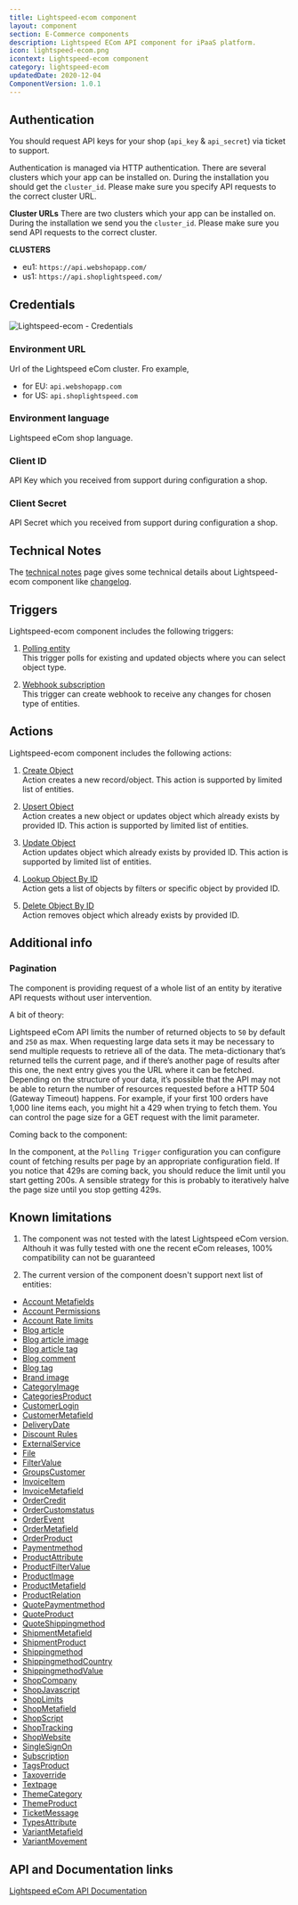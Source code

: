 ```yaml
---
title: Lightspeed-ecom component
layout: component
section: E-Commerce components
description: Lightspeed ECom API component for iPaaS platform.
icon: lightspeed-ecom.png
icontext: Lightspeed-ecom component
category: lightspeed-ecom
updatedDate: 2020-12-04
ComponentVersion: 1.0.1
---
```


## Authentication

You should request API keys for your shop (`api_key` & `api_secret`) via ticket to support.

Authentication is managed via HTTP authentication. There are several clusters which your app can be installed on. During the installation you should get the `cluster_id`. Please make sure you specify API requests to the correct cluster URL.

**Cluster URLs**
There are two clusters which your app can be installed on. During the installation we send you the `cluster_id`. Please make sure you send API requests to the correct cluster.

**CLUSTERS**
* eu1: `https://api.webshopapp.com/`
* us1: `https://api.shoplightspeed.com/`

## Credentials

![Lightspeed-ecom - Credentials](https://user-images.githubusercontent.com/40201204/50343143-833da300-052e-11e9-84be-ccb19eb4f7d1.png)

### Environment URL

Url of the Lightspeed eCom cluster.
Fro example,
- for EU: `api.webshopapp.com`
- for US: `api.shoplightspeed.com`

### Environment language

Lightspeed eCom shop language.

### Client ID

API Key which you received from support during configuration a shop.

### Client Secret

API Secret which you received from support during configuration a shop.

## Technical Notes

The [technical notes](technical-notes) page gives some technical details about Lightspeed-ecom component like [changelog](/components/lightspeed-ecom/technical-notes#changelog).

## Triggers

Lightspeed-ecom component includes the following triggers:

  1. [Polling entity](/components/lightspeed-ecom/triggers#polling-entity)  
  This trigger polls for existing and updated objects where you can select object type.

  2. [Webhook subscription](/components/lightspeed-ecom/triggers#webhook-subscription)  
  This trigger can create webhook to receive any changes for chosen type of entities.

## Actions

Lightspeed-ecom component includes the following actions:

  1. [Create Object](/components/lightspeed-ecom/actions#create-object)   
  Action creates a new record/object. This action is supported by limited list of entities.

  2. [Upsert Object](/components/lightspeed-ecom/actions#upsert-object)   
  Action creates a new object or updates object which already exists by provided ID. This action is supported by limited list of entities.

  3. [Update Object](/components/lightspeed-ecom/actions#update-object)   
  Action updates object which already exists by provided ID. This action is supported by limited list of entities.

  4. [Lookup Object By ID](/components/lightspeed-ecom/actions#lookup-object-by-id)                                                                     
  Action gets a list of objects by filters or specific object by provided ID.

  5. [Delete Object By ID](/components/lightspeed-ecom/actions#delete-object-by-id)                                                                     
  Action removes object which already exists by provided ID.


## Additional info

### Pagination

The component is providing request of a whole list of an entity by iterative API requests without user intervention.

A bit of theory:

Lightspeed eCom API limits the number of returned objects to `50` by default and `250` as max. When requesting large data sets it may be necessary to send multiple requests to retrieve all of the data. The meta-dictionary that’s returned tells the current page, and if there’s another page of results after this one, the next entry gives you the URL where it can be fetched.
Depending on the structure of your data, it’s possible that the API may not be able to return the number of resources requested before a HTTP 504 (Gateway Timeout) happens. For example, if your first 100 orders have 1,000 line items each, you might hit a 429 when trying to fetch them.
You can control the page size for a GET request with the limit parameter.

Coming back to the component:

In the component, at the `Polling Trigger` configuration you can configure count of fetching results per page by an appropriate configuration field.
If you notice that 429s are coming back, you should reduce the limit until you start getting 200s. A sensible strategy for this is probably to iteratively halve the page size until you stop getting 429s.

## Known limitations

1. The component was not tested with the latest Lightspeed eCom version. Althouh it was fully tested with one the recent eCom releases, 100% compatibility can not be guaranteed

2. The current version of the component doesn't support next list of entities:

-   [Account Metafields](https://developers.lightspeedhq.com/ecom/endpoints/accountmetafield/)
-   [Account Permissions](https://developers.lightspeedhq.com/ecom/endpoints/accountpermissions/)
-   [Account Rate limits](https://developers.lightspeedhq.com/ecom/endpoints/accountratelimit/)
-   [Blog article](https://developers.lightspeedhq.com/ecom/endpoints/blogarticle/)
-   [Blog article image](https://developers.lightspeedhq.com/ecom/endpoints/blogarticleimage/)
-   [Blog article tag](https://developers.lightspeedhq.com/ecom/endpoints/blogarticletag/)
-   [Blog comment](https://developers.lightspeedhq.com/ecom/endpoints/blogcomment/)
-   [Blog tag](https://developers.lightspeedhq.com/ecom/endpoints/blogtag/)
-   [Brand image](https://developers.lightspeedhq.com/ecom/endpoints/brandimage/)
-   [CategoryImage](https://developers.lightspeedhq.com/ecom/endpoints/categoryimage/)
-   [CategoriesProduct](https://developers.lightspeedhq.com/ecom/endpoints/categoryproduct/)
-   [CustomerLogin](https://developers.lightspeedhq.com/ecom/endpoints/customerlogin/)
-   [CustomerMetafield](https://developers.lightspeedhq.com/ecom/endpoints/customermetafield/)
-   [DeliveryDate](https://developers.lightspeedhq.com/ecom/endpoints/deliverydate/)
-   [Discount Rules](https://developers.lightspeedhq.com/ecom/endpoints/discountrules/)
-   [ExternalService](https://developers.lightspeedhq.com/ecom/endpoints/externalservice/)
-   [File](https://developers.lightspeedhq.com/ecom/endpoints/file/)
-   [FilterValue](https://developers.lightspeedhq.com/ecom/endpoints/filtervalue/)
-   [GroupsCustomer](https://developers.lightspeedhq.com/ecom/endpoints/groupscustomer/)
-   [InvoiceItem](https://developers.lightspeedhq.com/ecom/endpoints/invoiceitem/)
-   [InvoiceMetafield](https://developers.lightspeedhq.com/ecom/endpoints/invoicemetafield/)
-   [OrderCredit](https://developers.lightspeedhq.com/ecom/endpoints/ordercredit/)
-   [OrderCustomstatus](https://developers.lightspeedhq.com/ecom/endpoints/ordercustomstatus/)
-   [OrderEvent](https://developers.lightspeedhq.com/ecom/endpoints/orderevent/)
-   [OrderMetafield](https://developers.lightspeedhq.com/ecom/endpoints/ordermetafield/)
-   [OrderProduct](https://developers.lightspeedhq.com/ecom/endpoints/orderproduct/)
-   [Paymentmethod](https://developers.lightspeedhq.com/ecom/endpoints/paymentmethod/)
-   [ProductAttribute](https://developers.lightspeedhq.com/ecom/endpoints/productattribute/)
-   [ProductFilterValue](https://developers.lightspeedhq.com/ecom/endpoints/productfiltervalue/)
-   [ProductImage](https://developers.lightspeedhq.com/ecom/endpoints/productimage/)
-   [ProductMetafield](https://developers.lightspeedhq.com/ecom/endpoints/productmetafield/)
-   [ProductRelation](https://developers.lightspeedhq.com/ecom/endpoints/productrelation/)
-   [QuotePaymentmethod](https://developers.lightspeedhq.com/ecom/endpoints/quotepaymentmethod/)
-   [QuoteProduct](https://developers.lightspeedhq.com/ecom/endpoints/quoteproduct/)
-   [QuoteShippingmethod](https://developers.lightspeedhq.com/ecom/endpoints/quoteshippingmethod/)
-   [ShipmentMetafield](https://developers.lightspeedhq.com/ecom/endpoints/shipmentmetafield/)
-   [ShipmentProduct](https://developers.lightspeedhq.com/ecom/endpoints/shipmentproduct/)
-   [Shippingmethod](https://developers.lightspeedhq.com/ecom/endpoints/shippingmethod/)
-   [ShippingmethodCountry](https://developers.lightspeedhq.com/ecom/endpoints/shippingmethodcountry/)
-   [ShippingmethodValue](https://developers.lightspeedhq.com/ecom/endpoints/shippingmethodvalue/)
-   [ShopCompany](https://developers.lightspeedhq.com/ecom/endpoints/shopcompany/)
-   [ShopJavascript](https://developers.lightspeedhq.com/ecom/endpoints/shopjavascript/)
-   [ShopLimits](https://developers.lightspeedhq.com/ecom/endpoints/shoplimits/)
-   [ShopMetafield](https://developers.lightspeedhq.com/ecom/endpoints/shopmetafield/)
-   [ShopScript](https://developers.lightspeedhq.com/ecom/endpoints/shopscript/)
-   [ShopTracking](https://developers.lightspeedhq.com/ecom/endpoints/shoptracking/)
-   [ShopWebsite](https://developers.lightspeedhq.com/ecom/endpoints/shopwebsite/)
-   [SingleSignOn](https://developers.lightspeedhq.com/ecom/endpoints/singlesignon/)
-   [Subscription](https://developers.lightspeedhq.com/ecom/endpoints/subscription/)
-   [TagsProduct](https://developers.lightspeedhq.com/ecom/endpoints/tagsproduct/)
-   [Taxoverride](https://developers.lightspeedhq.com/ecom/endpoints/taxoverride/)
-   [Textpage](https://developers.lightspeedhq.com/ecom/endpoints/textpage/)
-   [ThemeCategory](https://developers.lightspeedhq.com/ecom/endpoints/themecategory/)
-   [ThemeProduct](https://developers.lightspeedhq.com/ecom/endpoints/themeproduct/)
-   [TicketMessage](https://developers.lightspeedhq.com/ecom/endpoints/ticketmessage/)
-   [TypesAttribute](https://developers.lightspeedhq.com/ecom/endpoints/typesattribute/)
-   [VariantMetafield](https://developers.lightspeedhq.com/ecom/endpoints/variantmetafield/)
-   [VariantMovement](https://developers.lightspeedhq.com/ecom/endpoints/variantmovement/)

## API and Documentation links

[Lightspeed eCom API Documentation](https://developers.lightspeedhq.com/ecom/)
